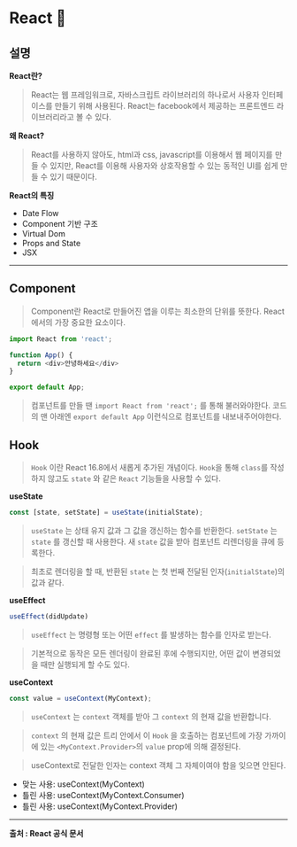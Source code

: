 # React 🤡

## 설명

**React란?** 
> React는 웹 프레임워크로, 자바스크립트 라이브러리의 하나로서 사용자 인터페이스를 만들기 위해 사용된다. React는 facebook에서 제공하는 프론트엔드 라이브러리라고 볼 수 있다.

**왜 React?** 
> React를 사용하지 않아도, html과 css, javascript를 이용해서 웹 페이지를 만들 수 있지만, React를 이용해 사용자와 상호작용할 수 있는 동적인 UI를 쉽게 만들 수 있기 때문이다.

**React의 특징** 
- Date Flow
- Component 기반 구조
- Virtual Dom
- Props and State
- JSX

---

## Component 
> Component란 React로 만들어진 앱을 이루는 최소한의 단위를 뜻한다. React에서의 가장 중요한 요소이다.

```javascript
import React from 'react';

function App() {
  return <div>안녕하세요</div>
}

export default App;
``` 
> 컴포넌트를 만들 땐 `import React from 'react';` 를 통해 불러와야한다.  코드의 맨 아래엔 `export default App` 이런식으로 컴포넌트를 내보내주어야한다.  

## Hook
> `Hook` 이란 React 16.8에서 새롭게 추가된 개념이다. `Hook`을 통해 `class`를 작성하지 않고도 `state` 와 같은 `React` 기능들을 사용할 수 있다.   

**useState**
```javascript
const [state, setState] = useState(initialState);
```
> `useState` 는 상태 유지 값과 그 값을 갱신하는 함수를 반환한다. `setState` 는 `state` 를 갱신할 때 사용한다. 새 `state` 값을 받아 컴포넌트 리렌더링을 큐에 등록한다.

> 최초로 렌더링을 할 때, 반환된 `state` 는 첫 번째 전달된 인자(`initialState`)의 값과 같다. 

**useEffect**
```javascript
useEffect(didUpdate)
```
> `useEffect` 는 명령형 또는 어떤 `effect` 를 발생하는 함수를 인자로 받는다. 

> 기본적으로 동작은 모든 렌더링이 완료된 후에 수행되지만, 어떤 값이 변경되었을 때만 실행되게 할 수도 있다.

**useContext**
```javascript
const value = useContext(MyContext);
```
> `useContext` 는 `context` 객체를 받아 그 `context` 의 현재 값을 반환합니다. 

> `context` 의 현재 값은 트리 안에서 이 `Hook` 을 호출하는 컴포넌트에 가장 가까이에 있는 `<MyContext.Provider>`의 `value` prop에 의해 결정된다.

> useContext로 전달한 인자는 context 객체 그 자체이여야 함을 잊으면 안된다.

- 맞는 사용: useContext(MyContext)
- 틀린 사용: useContext(MyContext.Consumer)
- 틀린 사용: useContext(MyContext.Provider)
---

**출처 : React 공식 문서**
